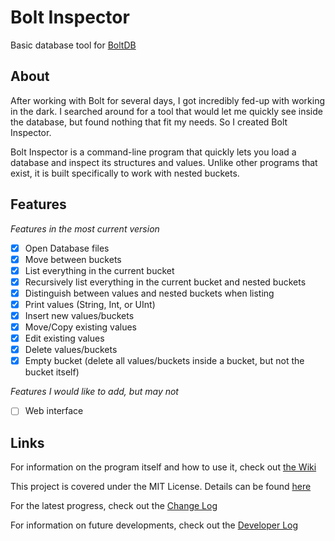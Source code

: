 # Bolt Inspector
Basic database tool for [BoltDB](https://github.com/boltdb/bolt/)

## About
After working with Bolt for several days, I got incredibly fed-up with working in the dark. I searched around for a tool that would let me quickly see inside the database, but found nothing that fit my needs. So I created Bolt Inspector.

Bolt Inspector is a command-line program that quickly lets you load a database and inspect its structures and values. Unlike other programs that exist, it is built specifically to work with nested buckets.

## Features
*Features in the most current version*
- [x] Open Database files
- [x] Move between buckets
- [x] List everything in the current bucket
- [x] Recursively list everything in the current bucket and nested buckets
- [x] Distinguish between values and nested buckets when listing
- [x] Print values (String, Int, or UInt)
- [X] Insert new values/buckets
- [x] Move/Copy existing values
- [X] Edit existing values
- [x] Delete values/buckets
- [x] Empty bucket (delete all values/buckets inside a bucket, but not the bucket itself)

*Features I would like to add, but may not*
- [ ] Web interface

## Links

For information on the program itself and how to use it, check out [the Wiki](https://github.com/89yoyos/BoltInspector/wiki)

This project is covered under the MIT License. Details can be found [here](./LICENSE)

For the latest progress, check out the [Change Log](./docs/CHANGELOG.md)

For information on future developments, check out the [Developer Log](./docs/DEVLOG.md)
